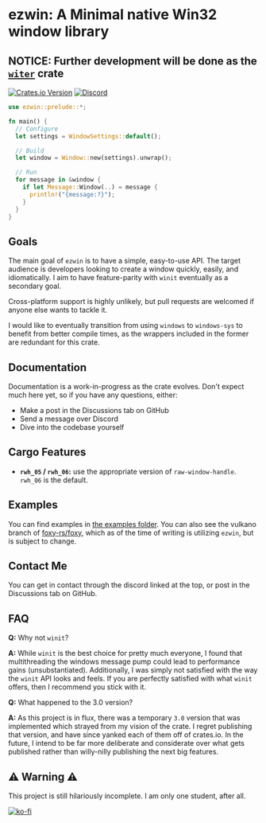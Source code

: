 # ezwin: A Minimal native Win32 window library

## NOTICE: Further development will be done as the [`witer`](https://crates.io/crates/witer) crate

[![Crates.io Version](https://img.shields.io/crates/v/ezwin)](https://crates.io/crates/ezwin)
[![Discord](https://img.shields.io/discord/1215348294105169940?logo=discord&label=discord&color=5865F2)](https://discord.gg/KEtfte9xWZ)

```rust
use ezwin::prelude::*;

fn main() {
  // Configure
  let settings = WindowSettings::default();

  // Build
  let window = Window::new(settings).unwrap();

  // Run
  for message in &window {
    if let Message::Window(..) = message {
      println!("{message:?}");
    }
  }
}
```

## Goals

The main goal of `ezwin` is to have a simple, easy-to-use API. The target audience is developers looking to create
a window quickly, easily, and idiomatically. I aim to have feature-parity with `winit` eventually as a secondary goal.

Cross-platform support is highly unlikely, but pull requests are welcomed if anyone else wants to tackle it.

I would like to eventually transition from using `windows` to `windows-sys` to benefit from better compile times,
as the wrappers included in the former are redundant for this crate.

## Documentation

Documentation is a work-in-progress as the crate evolves. Don't expect much here yet, so if you have any
questions, either:

* Make a post in the Discussions tab on GitHub
* Send a message over Discord
* Dive into the codebase yourself

## Cargo Features

* **`rwh_05` / `rwh_06`:** use the appropriate version of `raw-window-handle`. `rwh_06` is the default.

## Examples

You can find examples in [the examples folder](examples). You can also see the vulkano branch of
[foxy-rs/foxy](https://github.com/foxy-rs/foxy/tree/vulkano), which as of the time of writing is utilizing `ezwin`, but
is subject to change.

## Contact Me

You can get in contact through the discord linked at the top, or post in the Discussions tab on GitHub.

## FAQ

**Q:** Why not `winit`?

**A:** While `winit` is the best choice for pretty much everyone, I found that multithreading the windows message pump
could lead to performance gains (unsubstantiated). Additionally, I was simply not satisfied with the way the `winit` API
looks and feels. If you are perfectly satisfied with what `winit` offers, then I recommend you stick with it.

**Q:** What happened to the 3.0 version?

**A:** As this project is in flux, there was a temporary `3.0` version that was implemented which strayed from my vision of
the crate. I regret publishing that version, and have since yanked each of them off of crates.io. In the future, I intend
to be far more deliberate and considerate over what gets published rather than willy-nilly publishing the next big features.

## ⚠️ Warning ⚠️

This project is still hilariously incomplete. I am only one student, after all.

[![ko-fi](https://ko-fi.com/img/githubbutton_sm.svg)](https://ko-fi.com/R6R8PGIU6)
